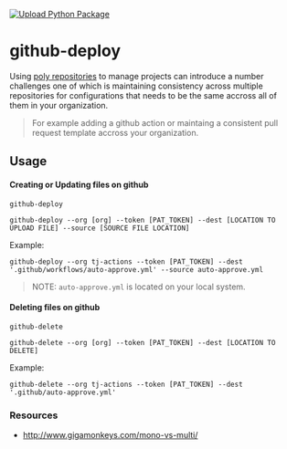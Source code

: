 [![Upload Python Package](https://github.com/tj-python/github-deploy/actions/workflows/python-publish.yml/badge.svg)](https://github.com/tj-python/github-deploy/actions/workflows/python-publish.yml)

# github-deploy

Using [poly repositories](https://github.com/joelparkerhenderson/monorepo_vs_polyrepo#what-is-polyrepo) to manage projects can introduce a number challenges one of which is maintaining consistency across multiple repositories for configurations that needs to be the same accross all of them in your organization.


> For example adding a github action or maintaing a consistent pull request template accross your organization.


## Usage

#### Creating or Updating files on github

`github-deploy`

```shell script
github-deploy --org [org] --token [PAT_TOKEN] --dest [LOCATION TO UPLOAD FILE] --source [SOURCE FILE LOCATION]
```

Example:

```shell script
github-deploy --org tj-actions --token [PAT_TOKEN] --dest '.github/workflows/auto-approve.yml' --source auto-approve.yml
```

> NOTE: `auto-approve.yml` is located on your local system.


#### Deleting files on github

`github-delete`

```shell script
github-delete --org [org] --token [PAT_TOKEN] --dest [LOCATION TO DELETE]
```

Example:

```shell script
github-delete --org tj-actions --token [PAT_TOKEN] --dest '.github/auto-approve.yml'
```


### Resources
- http://www.gigamonkeys.com/mono-vs-multi/
